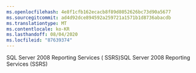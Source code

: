 ```yaml
---
ms.openlocfilehash: 4e8f1cfb162ecacb8f89d8052626bc73d90a5677
ms.sourcegitcommit: ad4d92dce894592a259721a1571b1d8736abacdb
ms.translationtype: MT
ms.contentlocale: ko-KR
ms.lasthandoff: 08/04/2020
ms.locfileid: "87639374"
---
```

<span data-ttu-id="82060-101">SQL Server 2008 Reporting Services \( SSRS\)</span><span class="sxs-lookup"><span data-stu-id="82060-101">SQL Server 2008 Reporting Services \(SSRS\)</span></span>
